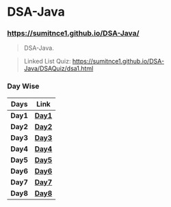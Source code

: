 # DSA-Java

### https://sumitnce1.github.io/DSA-Java/

> DSA-Java.

> Linked List Quiz: https://sumitnce1.github.io/DSA-Java/DSAQuiz/dsa1.html


### Day Wise

|Days| Link|
|-----| -------- |
|**Day1**| [**Day1**](https://github.com/sumitnce1/DSA-Java/tree/main/Day_1/src/com/dsajava/sumit)
|**Day2**| [**Day2**](https://github.com/sumitnce1/DSA-Java/tree/main/Day_2/src/com/dsajava/sumit)
|**Day3**| [**Day3**](https://github.com/sumitnce1/DSA-Java/tree/main/Day_3/src/org/dsajava/sumit)
|**Day4**| [**Day4**](https://github.com/sumitnce1/DSA-Java/tree/main/Day_4/src/com/dsajava/sumit)
|**Day5**| [**Day5**](https://github.com/sumitnce1/DSA-Java/tree/main/Day_5/src/com/dsajava/sumit)
|**Day6**| [**Day6**](https://github.com/sumitnce1/DSA-Java/tree/main/Day_6/src/com/dsajava/sumit)
|**Day7**| [**Day7**](https://github.com/sumitnce1/DSA-Java/tree/main/Day_7/src/com/dsajava/sumit)
|**Day8**| [**Day8**](https://github.com/sumitnce1/DSA-Java/tree/main/Day_8/src/com/dsajava/sumit)
